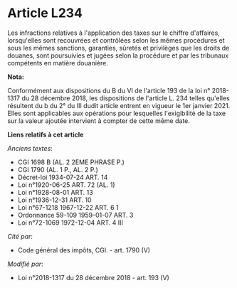 # Article L234

Les infractions relatives à l'application des taxes sur le chiffre d'affaires, lorsqu'elles sont recouvrées et contrôlées
selon les mêmes procédures et sous les mêmes sanctions, garanties, sûretés et privilèges que les droits de douanes, sont
poursuivies et jugées selon la procédure et par les tribunaux compétents en matière douanière.

**Nota:**

Conformément aux dispositions du B du VI de l'article 193 de la loi n° 2018-1317 du 28 décembre 2018, les dispositions de
l'article L. 234 telles qu'elles résultent du b du 2° du III dudit article entrent en vigueur le 1er janvier 2021. Elles sont
applicables aux opérations pour lesquelles l'exigibilité de la taxe sur la valeur ajoutée intervient à compter de cette même
date.

**Liens relatifs à cet article**

_Anciens textes_:

  - CGI 1698 B (AL. 2 2EME PHRASE P.)
  - CGI 1790 (AL. 1 P., AL. 2 P.)
  - Décret-loi 1934-07-24 ART. 14
  - Loi n°1920-06-25 ART. 72 (AL. 1)
  - Loi n°1928-08-01 ART. 13
  - Loi n°1936-12-31 ART. 10
  - Loi n°67-1218 1967-12-22 ART. 6 1
  - Ordonnance 59-109 1959-01-07 ART. 3
  - Loi n°72-1069 1972-12-04 ART. 4 III

_Cité par_:

  - Code général des impôts, CGI. - art. 1790 (V)

_Modifié par_:

  - Loi n°2018-1317 du 28 décembre 2018 - art. 193 (V)
